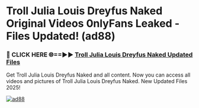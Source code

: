 # Troll Julia Louis Dreyfus Naked Original Videos 0nlyFans Leaked - Files Updated! (ad88)

<h3>🔴 CLICK HERE 🌐==►► <a href="https://tinyurl.com/yckcrads" rel="nofollow">Troll Julia Louis Dreyfus Naked Updated Files</a></h3>

Get Troll Julia Louis Dreyfus Naked and all content. Now you can access all videos and pictures of Troll Julia Louis Dreyfus Naked. New Updated Files 2025!

[![ad88](https://i.imgur.com/hpKpOFt.gif)](https://tinyurl.com/yckcrads)
